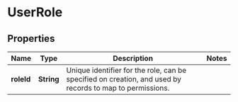 # UserRole

## Properties

Name | Type | Description | Notes
------------ | ------------- | ------------- | -------------
**roleId** | **String** | Unique identifier for the role, can be specified on creation, and used by records to map to permissions. | 


